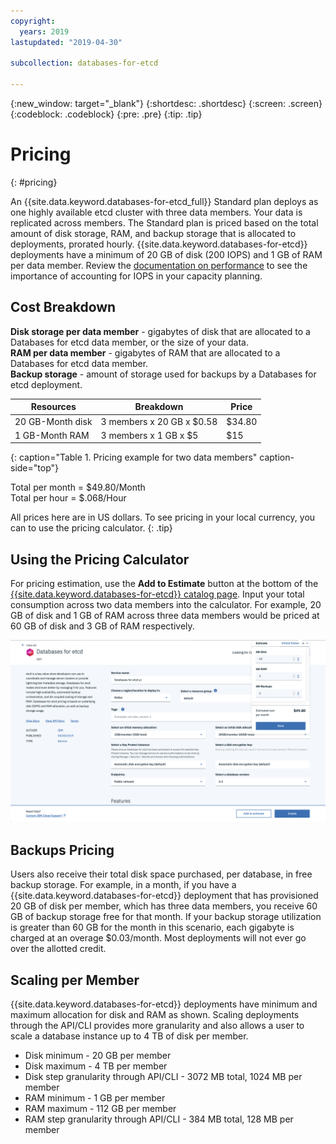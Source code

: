 ```yaml
---
copyright:
  years: 2019
lastupdated: "2019-04-30"

subcollection: databases-for-etcd

---
```


{:new_window: target="_blank"}
{:shortdesc: .shortdesc}
{:screen: .screen}
{:codeblock: .codeblock}
{:pre: .pre}
{:tip: .tip}

# Pricing
{: #pricing}

An {{site.data.keyword.databases-for-etcd_full}} Standard plan deploys as one highly available etcd cluster with three data members. Your data is replicated across members. The Standard plan is priced based on the total amount of disk storage, RAM, and backup storage that is allocated to deployments, prorated hourly. {{site.data.keyword.databases-for-etcd}} deployments have a minimum of 20 GB of disk (200 IOPS) and 1 GB of RAM per data member. Review the [documentation on performance](/docs/services/databases-for-etcd?topic=databases-for-etcd-high-availability#performance) to see the importance of accounting for IOPS in your capacity planning. 

## Cost Breakdown

**Disk storage per data member** - gigabytes of disk that are allocated to a Databases for etcd data member, or the size of your data.  
**RAM per data member** - gigabytes of RAM that are allocated to a Databases for etcd data member.  
**Backup storage** - amount of storage used for backups by a Databases for etcd deployment.

Resources | Breakdown | Price
-------|-------|-------
20 GB-Month disk | 3 members x 20 GB x $0.58 | $34.80
1 GB-Month RAM | 3 members x 1 GB  x $5 | $15
{: caption="Table 1. Pricing example for two data members" caption-side="top"}

Total per month = $49.80/Month  
Total per hour = $.068/Hour

All prices here are in US dollars. To see pricing in your local currency, you can to use the pricing calculator.
{: .tip}

## Using the Pricing Calculator

For pricing estimation, use the **Add to Estimate** button at the bottom of the [{{site.data.keyword.databases-for-etcd}} catalog page](https://cloud.ibm.com/catalog/services/databases-for-etcd). Input your total consumption across two data members into the calculator. For example, 20 GB of disk and 1 GB of RAM across three data members would be priced at 60 GB of disk and 3 GB of RAM respectively.

![Pricing calculator estimation with 20 GB of disk and 1 GB of RAM, per member](images/pricing-calc.png)

## Backups Pricing

Users also receive their total disk space purchased, per database, in free backup storage. For example, in a month, if you have a {{site.data.keyword.databases-for-etcd}} deployment that has provisioned 20 GB of disk per member, which has three data members, you receive 60 GB of backup storage free for that month. If your backup storage utilization is greater than 60 GB for the month in this scenario, each gigabyte is charged at an overage $0.03/month. Most deployments will not ever go over the allotted credit.

## Scaling per Member

{{site.data.keyword.databases-for-etcd}} deployments have minimum and maximum allocation for disk and RAM as shown. Scaling deployments through the API/CLI provides more granularity and also allows a user to scale a database instance up to 4 TB of disk per member.
- Disk minimum - 20 GB per member
- Disk maximum - 4 TB per member
- Disk step granularity through API/CLI - 3072 MB total, 1024 MB per member
- RAM minimum - 1 GB per member
- RAM maximum - 112 GB per member
- RAM step granularity through API/CLI - 384 MB total, 128 MB per member

